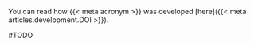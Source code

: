 You can read how {{< meta acronym >}} was developed [here]({{< meta articles.development.DOI >}}). 

#TODO
